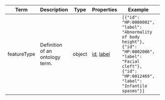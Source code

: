 |Term | Description | Type | Properties | Example | Enum|
| ---| ---| ---| ---| ---| --- |
| featureType | Definition of an ontology term. | object | [id](./id.md), [label](./label.md) | `[{"id": "HP:0000002", "label": "Abnormality of body height"}, {"id": "HP:0002006", "label": "Facial cleft"}, {"id": "HP:0012469", "label": "Infantile spasms"}]` | NA|
